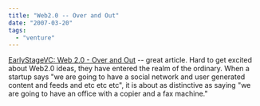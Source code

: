 ```yaml
---
title: "Web2.0 -- Over and Out"
date: "2007-03-20"
tags: 
  - "venture"
---
```


[EarlyStageVC: Web 2.0 - Over and Out](http://earlystagevc.typepad.com/earlystagevc/2007/03/web_20.html "EarlyStageVC: Web 2.0 - Over and Out") -- great article. Hard to get excited about Web2.0 ideas, they have entered the realm of the ordinary. When a startup says "we are going to have a social network and user generated content and feeds and etc etc etc", it is about as distinctive as saying "we are going to have an office with a copier and a fax machine."

